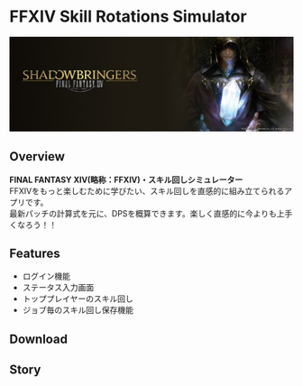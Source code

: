 # FFXIV Skill Rotations Simulator

![shadowbringers_6.jpeg](shadowbringers_6.jpeg)




## Overview
**FINAL FANTASY XIV(略称：FFXIV)・スキル回しシミュレーター**<br>FFXIVをもっと楽しむために学びたい、スキル回しを直感的に組み立てられるアプリです。<br>最新パッチの計算式を元に、DPSを概算できます。楽しく直感的に今よりも上手くなろう！！

## Features
- ログイン機能
- ステータス入力画面
- トッププレイヤーのスキル回し
- ジョブ毎のスキル回し保存機能

## Download

## Story

